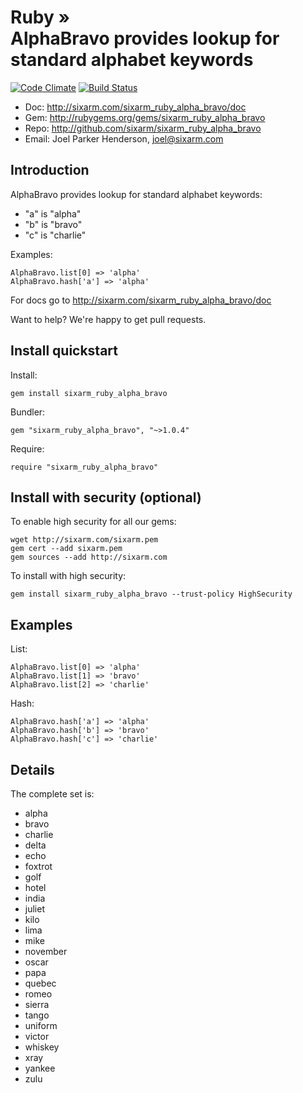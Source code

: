 # Ruby » <br> AlphaBravo provides lookup for standard alphabet keywords

[![Code Climate](https://codeclimate.com/github/SixArm/sixarm_ruby_alpha_bravo.png)](https://codeclimate.com/github/SixArm/sixarm_ruby_alpha_bravo)
[![Build Status](https://travis-ci.org/SixArm/sixarm_ruby_alpha_bravo.png)](https://travis-ci.org/SixArm/sixarm_ruby_alpha_bravo)

* Doc: <http://sixarm.com/sixarm_ruby_alpha_bravo/doc>
* Gem: <http://rubygems.org/gems/sixarm_ruby_alpha_bravo>
* Repo: <http://github.com/sixarm/sixarm_ruby_alpha_bravo>
* Email: Joel Parker Henderson, <joel@sixarm.com>


## Introduction

AlphaBravo provides lookup for standard alphabet keywords:

  * "a" is "alpha"
  * "b" is "bravo"
  * "c" is "charlie"

Examples:

    AlphaBravo.list[0] => 'alpha'
    AlphaBravo.hash['a'] => 'alpha'

For docs go to <http://sixarm.com/sixarm_ruby_alpha_bravo/doc>

Want to help? We're happy to get pull requests.


## Install quickstart

Install:

    gem install sixarm_ruby_alpha_bravo

Bundler:

    gem "sixarm_ruby_alpha_bravo", "~>1.0.4"

Require:

    require "sixarm_ruby_alpha_bravo"


## Install with security (optional)

To enable high security for all our gems:

    wget http://sixarm.com/sixarm.pem
    gem cert --add sixarm.pem
    gem sources --add http://sixarm.com

To install with high security:

    gem install sixarm_ruby_alpha_bravo --trust-policy HighSecurity


## Examples

List:

    AlphaBravo.list[0] => 'alpha'
    AlphaBravo.list[1] => 'bravo'
    AlphaBravo.list[2] => 'charlie'

Hash:

    AlphaBravo.hash['a'] => 'alpha'
    AlphaBravo.hash['b'] => 'bravo'
    AlphaBravo.hash['c'] => 'charlie'


## Details

The complete set is:

  * alpha
  * bravo
  * charlie
  * delta
  * echo
  * foxtrot
  * golf
  * hotel
  * india
  * juliet
  * kilo
  * lima
  * mike
  * november
  * oscar
  * papa
  * quebec
  * romeo
  * sierra
  * tango
  * uniform
  * victor
  * whiskey
  * xray
  * yankee
  * zulu
